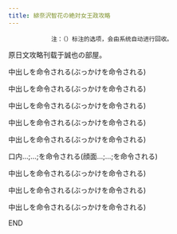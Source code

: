 ```yaml
---
title: 緋奈沢智花の絶対女王政攻略
---
```


                注：（）标注的选项，会由系统自动进行回收。

原日文攻略刊载于誠也の部屋。



中出しを命令される(ぶっかけを命令される)

中出しを命令される(ぶっかけを命令される)

中出しを命令される(ぶっかけを命令される)

中出しを命令される(ぶっかけを命令される)

中出しを命令される(ぶっかけを命令される)

口内…;…;を命令される(顔面…;…;を命令される)

中出しを命令される(ぶっかけを命令される)

中出しを命令される(ぶっかけを命令される)

中出しを命令される(ぶっかけを命令される)



END


              
